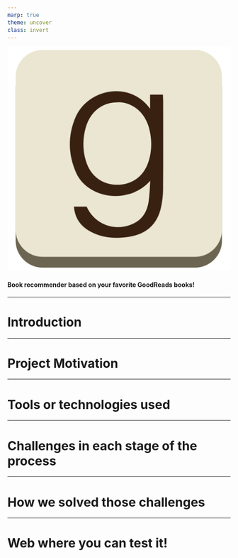 ```yaml
---
marp: true
theme: uncover
class: invert
---
```


![bg left height:4in](goodreads_logo.png)

#### Book recommender based on your favorite GoodReads books!

---
# Introduction

---

# Project Motivation

---

# Tools or technologies used

---

# Challenges in each stage of the process

---

# How we solved those challenges

---

# Web where you can test it!

